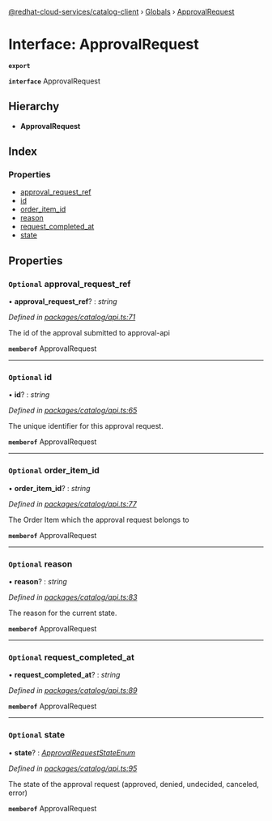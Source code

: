 [@redhat-cloud-services/catalog-client](../README.md) › [Globals](../globals.md) › [ApprovalRequest](approvalrequest.md)

# Interface: ApprovalRequest

**`export`** 

**`interface`** ApprovalRequest

## Hierarchy

* **ApprovalRequest**

## Index

### Properties

* [approval_request_ref](approvalrequest.md#optional-approval_request_ref)
* [id](approvalrequest.md#optional-id)
* [order_item_id](approvalrequest.md#optional-order_item_id)
* [reason](approvalrequest.md#optional-reason)
* [request_completed_at](approvalrequest.md#optional-request_completed_at)
* [state](approvalrequest.md#optional-state)

## Properties

### `Optional` approval_request_ref

• **approval_request_ref**? : *string*

*Defined in [packages/catalog/api.ts:71](https://github.com/Hyperkid123/javascript-clients/blob/master/packages/catalog/api.ts#L71)*

The id of the approval submitted to approval-api

**`memberof`** ApprovalRequest

___

### `Optional` id

• **id**? : *string*

*Defined in [packages/catalog/api.ts:65](https://github.com/Hyperkid123/javascript-clients/blob/master/packages/catalog/api.ts#L65)*

The unique identifier for this approval request.

**`memberof`** ApprovalRequest

___

### `Optional` order_item_id

• **order_item_id**? : *string*

*Defined in [packages/catalog/api.ts:77](https://github.com/Hyperkid123/javascript-clients/blob/master/packages/catalog/api.ts#L77)*

The Order Item which the approval request belongs to

**`memberof`** ApprovalRequest

___

### `Optional` reason

• **reason**? : *string*

*Defined in [packages/catalog/api.ts:83](https://github.com/Hyperkid123/javascript-clients/blob/master/packages/catalog/api.ts#L83)*

The reason for the current state.

**`memberof`** ApprovalRequest

___

### `Optional` request_completed_at

• **request_completed_at**? : *string*

*Defined in [packages/catalog/api.ts:89](https://github.com/Hyperkid123/javascript-clients/blob/master/packages/catalog/api.ts#L89)*

**`memberof`** ApprovalRequest

___

### `Optional` state

• **state**? : *[ApprovalRequestStateEnum](../enums/approvalrequeststateenum.md)*

*Defined in [packages/catalog/api.ts:95](https://github.com/Hyperkid123/javascript-clients/blob/master/packages/catalog/api.ts#L95)*

The state of the approval request (approved, denied, undecided, canceled, error)

**`memberof`** ApprovalRequest
